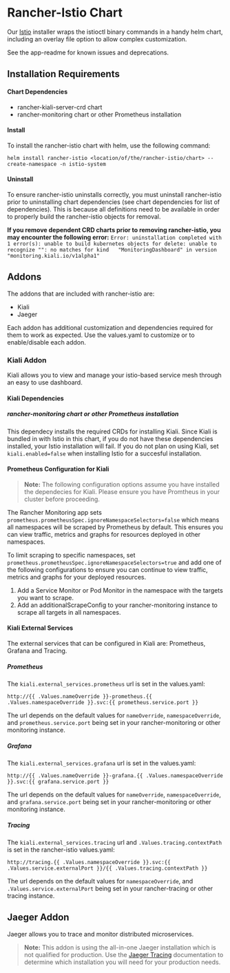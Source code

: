# Rancher-Istio Chart

Our [Istio](https://istio.io/) installer wraps the istioctl binary commands in a handy helm chart, including an overlay file option to allow complex customization.

See the app-readme for known issues and deprecations.

## Installation Requirements

#### Chart Dependencies
- rancher-kiali-server-crd chart
- rancher-monitoring chart or other Prometheus installation

#### Install
To install the rancher-istio chart with helm, use the following command:
```
helm install rancher-istio <location/of/the/rancher-istio/chart> --create-namespace -n istio-system
```

#### Uninstall
To ensure rancher-istio uninstalls correctly, you must uninstall rancher-istio prior to uninstalling chart dependencies (see chart dependencies for list of dependencies). This is because all definitions need to be available in order to properly build the rancher-istio objects for removal.

**If you remove dependent CRD charts prior to removing rancher-istio, you may encounter the following error:**
`Error: uninstallation completed with 1 error(s): unable to build kubernetes objects for delete: unable to recognize "": no matches for kind   "MonitoringDashboard" in version "monitoring.kiali.io/v1alpha1"`

## Addons
The addons that are included with rancher-istio are:

- Kiali
- Jaeger

Each addon has additional customization and dependencies required for them to work as expected. Use the values.yaml to customize or to enable/disable each addon.
### Kiali Addon

Kiali allows you to view and manage your istio-based service mesh through an easy to use dashboard.

####  Kiali Dependencies
##### rancher-monitoring chart or other Prometheus installation

This dependecy installs the required CRDs for installing Kiali. Since Kiali is bundled in with Istio in this chart, if you do not have these dependencies installed, your Istio installation will fail. If you do not plan on using Kiali, set `kiali.enabled=false` when installing Istio for a succesful installation.

####  Prometheus Configuration for Kiali
> **Note:** The following configuration options assume you have installed the dependecies for Kiali. Please ensure you have Promtheus in your cluster before proceeding.

The Rancher Monitoring app sets `prometheus.prometheusSpec.ignoreNamespaceSelectors=false` which means all namespaces will be scraped by Prometheus by default. This ensures you can view traffic, metrics and graphs for resources deployed in other namespaces.

To limit scraping to specific namespaces, set `prometheus.prometheusSpec.ignoreNamespaceSelectors=true` and add one of the following configurations to ensure you can continue to view traffic, metrics and graphs for your deployed resources. 

1. Add a Service Monitor or Pod Monitor in the namespace with the targets you want to scrape.
1. Add an additionalScrapeConfig to your rancher-monitoring instance to scrape all targets in all namespaces.

####  Kiali External Services

The external services that can be configured in Kiali are: Prometheus, Grafana and Tracing.

##### Prometheus
The `kiali.external_services.prometheus` url is set in the values.yaml:
```
http://{{ .Values.nameOverride }}-prometheus.{{ .Values.namespaceOverride }}.svc:{{ prometheus.service.port }}
```
The url depends on the default values for `nameOverride`, `namespaceOverride`, and `prometheus.service.port` being set in your rancher-monitoring or other monitoring instance.

##### Grafana
The `kiali.external_services.grafana` url is set in the values.yaml:
```
http://{{ .Values.nameOverride }}-grafana.{{ .Values.namespaceOverride }}.svc:{{ grafana.service.port }}
```
The url depends on the default values for `nameOverride`, `namespaceOverride`, and `grafana.service.port` being set in your rancher-monitoring or other monitoring instance.

##### Tracing
The `kiali.external_services.tracing` url and `.Values.tracing.contextPath` is set in the rancher-istio values.yaml:
```
http://tracing.{{ .Values.namespaceOverride }}.svc:{{ .Values.service.externalPort }}/{{ .Values.tracing.contextPath }}
```
The url depends on the default values for `namespaceOverride`, and `.Values.service.externalPort` being set in your rancher-tracing or other tracing instance.

## Jaeger Addon

Jaeger allows you to trace and monitor distributed microservices.

> **Note:** This addon is using the all-in-one Jaeger installation which is not qualified for production. Use the [Jaeger Tracing](https://www.jaegertracing.io/docs/1.21/getting-started/) documentation to determine which installation you will need for your production needs.
